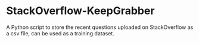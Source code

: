 # StackOverflow-KeepGrabber
A Python script to store the recent questions uploaded on StackOverflow as a csv file, can be used as a training dataset.
